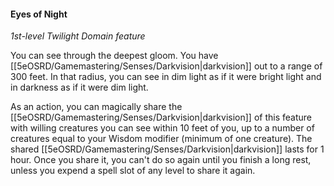 #### Eyes of Night
*1st-level Twilight Domain feature*

You can see through the deepest gloom. You have [[5eOSRD/Gamemastering/Senses/Darkvision|darkvision]] out to a range of 300 feet. In that radius, you can see in dim light as if it were bright light and in darkness as if it were dim light.

As an action, you can magically share the [[5eOSRD/Gamemastering/Senses/Darkvision|darkvision]] of this feature with willing creatures you can see within 10 feet of you, up to a number of creatures equal to your Wisdom modifier (minimum of one creature). The shared [[5eOSRD/Gamemastering/Senses/Darkvision|darkvision]] lasts for 1 hour. Once you share it, you can't do so again until you finish a long rest, unless you expend a spell slot of any level to share it again.
